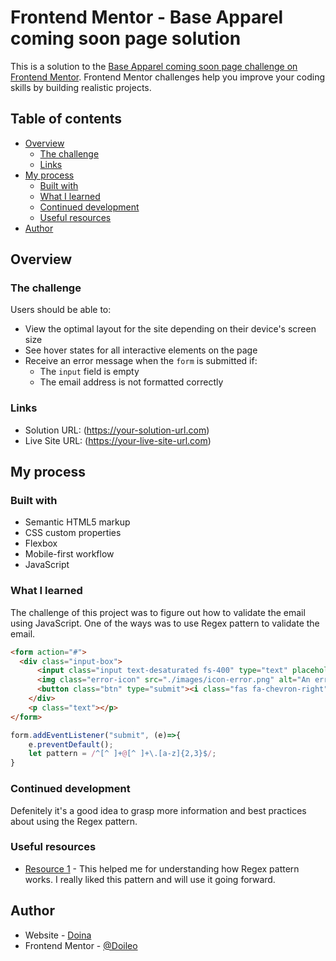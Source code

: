 # Frontend Mentor - Base Apparel coming soon page solution

This is a solution to the [Base Apparel coming soon page challenge on Frontend Mentor](https://www.frontendmentor.io/challenges/base-apparel-coming-soon-page-5d46b47f8db8a7063f9331a0). Frontend Mentor challenges help you improve your coding skills by building realistic projects. 

## Table of contents

- [Overview](#overview)
  - [The challenge](#the-challenge)
  - [Links](#links)
- [My process](#my-process)
  - [Built with](#built-with)
  - [What I learned](#what-i-learned)
  - [Continued development](#continued-development)
  - [Useful resources](#useful-resources)
- [Author](#author)


## Overview

### The challenge

Users should be able to:

- View the optimal layout for the site depending on their device's screen size
- See hover states for all interactive elements on the page
- Receive an error message when the `form` is submitted if:
  - The `input` field is empty
  - The email address is not formatted correctly


### Links

- Solution URL: (https://your-solution-url.com)
- Live Site URL: (https://your-live-site-url.com)

## My process

### Built with

- Semantic HTML5 markup
- CSS custom properties
- Flexbox
- Mobile-first workflow
- JavaScript

### What I learned
The challenge of this project was to figure out how to validate the email using JavaScript. One of the ways was to use Regex pattern to validate the email. 


```html
<form action="#">
  <div class="input-box">
      <input class="input text-desaturated fs-400" type="text" placeholder="Email Address">
      <img class="error-icon" src="./images/icon-error.png" alt="An error icon">
      <button class="btn" type="submit"><i class="fas fa-chevron-right"></i></button>
    </div>
    <p class="text"></p>
</form>
```
```js
form.addEventListener("submit", (e)=>{
    e.preventDefault();
    let pattern = /^[^ ]+@[^ ]+\.[a-z]{2,3}$/;
}
```

### Continued development

Defenitely it's a good idea to grasp more information and best practices about using the Regex pattern.

### Useful resources

- [Resource 1](https://dev.to/codemediaweb/simple-email-validation-in-javascript-css-57i6) - This helped me for understanding how Regex pattern works. I really liked this pattern and will use it going forward.


## Author

- Website - [Doina](https://doileo.github.io/portfolio/)
- Frontend Mentor - [@Doileo](https://www.frontendmentor.io/profile/Doileo)

